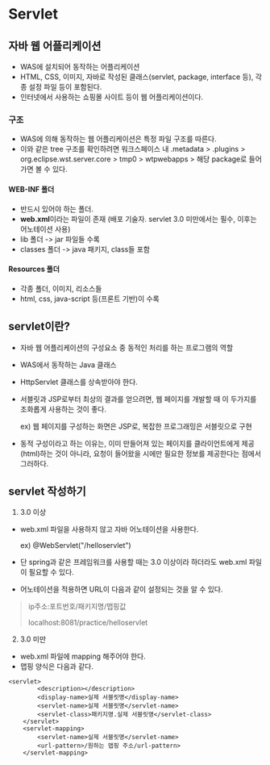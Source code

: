 # Servlet



## 자바 웹 어플리케이션

- WAS에 설치되어 동작하는 어플리케이션
- HTML, CSS, 이미지, 자바로 작성된 클래스(servlet, package, interface 등), 각종 설정 파일 등이 포함된다.
- 인터넷에서 사용하는 쇼핑몰 사이트 등이 웹 어플리케이션이다.



### 구조

- WAS에 의해 동작하는 웹 어플리케이션은 특정 파일 구조를 따른다.
- 이와 같은 tree 구조를 확인하려면 워크스페이스 내 .metadata > .plugins > org.eclipse.wst.server.core > tmp0 > wtpwebapps > 해당 package로 들어가면 볼 수 있다.



#### WEB-INF 폴더

- 반드시 있어야 하는 폴더.
- **web.xml**이라는 파일이 존재 (배포 기술자. servlet 3.0 미만에서는 필수, 이후는 어노테이션 사용)
- lib 폴더 -> jar 파일들 수록
- classes 폴더 -> java 패키지, class들 포함



#### Resources 폴더

- 각종 폴더, 이미지, 리소스들
- html, css, java-script 등(프론트 기반)이 수록



## servlet이란?

- 자바 웹 어플리케이션의 구성요소 중 동적인 처리를 하는 프로그램의 역할

- WAS에서 동작하는 Java 클래스

- HttpServlet 클래스를 상속받아야 한다.

- 서블릿과 JSP로부터 최상의 결과를 얻으려면, 웹 페이지를 개발할 때 이 두가지를 조화롭게 사용하는 것이 좋다.

  ex) 웹 페이지를 구성하는 화면은 JSP로, 복잡한 프로그래밍은 서블릿으로 구현

- 동적 구성이라고 하는 이유는, 이미 만들어져 있는 페이지를 클라이언트에게 제공(html)하는 것이 아니라, 요청이 들어왔을 시에만 필요한 정보를 제공한다는 점에서 그러하다.



## servlet 작성하기

1. 3.0 이상

- web.xml 파일을 사용하지 않고 자바 어노테이션을 사용한다.

  ex) @WebServlet("/helloservlet")

- 단 spring과 같은 프레임워크를 사용할 때는 3.0 이상이라 하더라도 web.xml 파일이 필요할 수 있다.

- 어노테이션을 적용하면 URL이 다음과 같이 설정되는 것을 알 수 있다.

> ip주소:포트번호/패키지명/맵핑값
>
> localhost:8081/practice/helloservlet



2. 3.0 미만

- web.xml 파일에 mapping 해주어야 한다.
- 맵핑 양식은 다음과 같다.

```markup
<servlet>
        <description></description>
        <display-name>실제 서블릿명</display-name>
        <servlet-name>실제 서블릿명</servlet-name>
        <servlet-class>패키지명.실제 서블릿명</servlet-class>
    </servlet>
    <servlet-mapping>
        <servlet-name>실제 서블릿명</servlet-name>
        <url-pattern>/원하는 맵핑 주소/url-pattern>
    </servlet-mapping>
```
